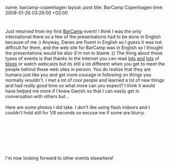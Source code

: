 name: barcamp-copenhagen
layout: post
title: BarCamp Copenhagen
time: 2008-01-26 03:29:00 +02:00

<a href="http://3.bp.blogspot.com/_AZvuJ9kmERM/R5qNPG-CCBI/AAAAAAAAAgs/NQRNyTTy50E/s1600-h/barcampcopenhagensmall.png"><img style="margin: 0px auto 10px; display: block; text-align: center; cursor: pointer;" src="http://3.bp.blogspot.com/_AZvuJ9kmERM/R5qNPG-CCBI/AAAAAAAAAgs/NQRNyTTy50E/s400/barcampcopenhagensmall.png" alt="" id="BLOGGER_PHOTO_ID_5159591613814671378" border="0" /></a><br />Just returned from my first <a href="http://barcamp.org/BarCampCopenhagen">BarCamp</a> event! I think I was the only international there so a few of the presentations had to be done in English because of me :) Anyway, Danes are fluent in English so I guess it was not difficult for them, and the web site for BarCamp was in English so I thought the presentations would be also (I'm not to blame :)) The thing about these types of events is that thanks to the Internet you can read <a href="http://www.henrietteweber.com/">lots</a> <a href="http://dlade.net/">and</a> <a href="http://blogging.gelle.dk/">lots</a> of <a href="http://casperfabricius.com/">blogs</a> or watch webcasts but its still a lot different when you get to meet the people behind these web sites in person. You do realize that they are humans just like you and get more courage in following on things you normally wouldn't. I met a lot of cool people and learned a lot of new things and had really good time so what more can you expect? I think it would have helped me more if I knew Danish so that I can easily get in conversation with others but...<br /><br />Here are some photos I did take. I don't like using flash indoors and I couldn't hold still for 1/8 seconds so excuse me if some are blurry.<br /><br /><a href="http://1.bp.blogspot.com/_AZvuJ9kmERM/R5qQSm-CCCI/AAAAAAAAAg0/TdadoSa8EZs/s1600-h/DSCN8992.JPG"><img style="margin: 0px auto 10px; display: block; text-align: center; cursor: pointer;" src="http://1.bp.blogspot.com/_AZvuJ9kmERM/R5qQSm-CCCI/AAAAAAAAAg0/TdadoSa8EZs/s400/DSCN8992.JPG" alt="" id="BLOGGER_PHOTO_ID_5159594972479096866" border="0" /></a><br /><a href="http://2.bp.blogspot.com/_AZvuJ9kmERM/R5qQS2-CCDI/AAAAAAAAAg8/O4P0SmiFdOI/s1600-h/DSCN8994.JPG"><img style="margin: 0px auto 10px; display: block; text-align: center; cursor: pointer;" src="http://2.bp.blogspot.com/_AZvuJ9kmERM/R5qQS2-CCDI/AAAAAAAAAg8/O4P0SmiFdOI/s400/DSCN8994.JPG" alt="" id="BLOGGER_PHOTO_ID_5159594976774064178" border="0" /></a><br /><a href="http://4.bp.blogspot.com/_AZvuJ9kmERM/R5qQTW-CCEI/AAAAAAAAAhE/BER2O32SOP4/s1600-h/DSCN8995.JPG"><img style="margin: 0px auto 10px; display: block; text-align: center; cursor: pointer;" src="http://4.bp.blogspot.com/_AZvuJ9kmERM/R5qQTW-CCEI/AAAAAAAAAhE/BER2O32SOP4/s400/DSCN8995.JPG" alt="" id="BLOGGER_PHOTO_ID_5159594985363998786" border="0" /></a><br /><a href="http://1.bp.blogspot.com/_AZvuJ9kmERM/R5qQTm-CCFI/AAAAAAAAAhM/8eYspd6nGec/s1600-h/DSCN8996.JPG"><img style="margin: 0px auto 10px; display: block; text-align: center; cursor: pointer;" src="http://1.bp.blogspot.com/_AZvuJ9kmERM/R5qQTm-CCFI/AAAAAAAAAhM/8eYspd6nGec/s400/DSCN8996.JPG" alt="" id="BLOGGER_PHOTO_ID_5159594989658966098" border="0" /></a><br />I'm now looking forward to other events elsewhere!
